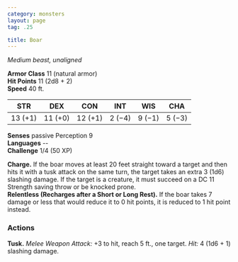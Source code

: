 ```yaml
---
category: monsters
layout: page
tag: .25

title: Boar 
---
```

_Medium beast, unaligned_

**Armor Class** 11 (natural armor)    
**Hit Points** 11 (2d8 + 2)    
**Speed** 40 ft. 

| STR     | DEX     | CON     | INT     | WIS     | CHA     |
|---------|---------|---------|---------|---------|---------|
| 13 (+1) | 11 (+0) | 12 (+1) | 2 (−4)  | 9 (−1)  | 5 (−3)  | 

**Senses** passive Perception 9    
**Languages** --    
**Challenge** 1/4 (50 XP) 

**Charge.** If the boar moves at least 20 feet straight toward a target and then hits it with a tusk attack on the same turn, the target takes an extra 3 (1d6) slashing damage. If the target is a creature, it must succeed on a DC 11 Strength saving throw or be knocked prone.   
**Relentless (Recharges after a Short or Long Rest).** If the boar takes 7 damage or less that would reduce it to 0 hit points, it is reduced to 1 hit point instead. 

### Actions 
**Tusk.** _Melee Weapon Attack:_ +3 to hit, reach 5 ft., one target. _Hit:_ 4 (1d6 + 1) slashing damage. 